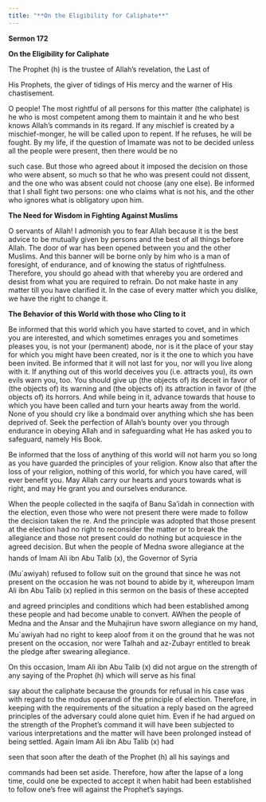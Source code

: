 ```yaml
---
title: "**On the Eligibility for Caliphate**" 
---
```

**Sermon 172**

**On the Eligibility for Caliphate**

The Prophet \(h\) is the trustee of Allah’s revelation, the Last of

His Prophets, the giver of tidings of His mercy and the warner of His chastisement\.

O people\! The most rightful of all persons for this matter \(the caliphate\) is he who is most competent among them to maintain it and he who best knows Allah’s commands in its regard\. If any mischief is created by a mischief\-monger, he will be called upon to repent\. If he refuses, he will be fought\. By my life, if the question of Imamate was not to be decided unless all the people were present, then there would be no

<a id="page604"></a>such case\. But those who agreed about it imposed the decision on those who were absent, so much so that he who was present could not dissent, and the one who was absent could not choose \(any one else\)\. Be informed that I shall fight two persons: one who claims what is not his, and the other who ignores what is obligatory upon him\.

**The Need for Wisdom in Fighting Against Muslims**

O servants of Allah\! I admonish you to fear Allah because it is the best advice to be mutually given by persons and the best of all things before Allah\. The door of war has been opened between you and the other Muslims\. And this banner will be borne only by him who is a man of foresight, of endurance, and of knowing the status of rightfulness\. Therefore, you should go ahead with that whereby you are ordered and desist from what you are required to refrain\. Do not make haste in any matter till you have clarified it\. In the case of every matter which you dislike, we have the right to change it\.

**The Behavior of this World with those who Cling to it**

Be informed that this world which you have started to covet, and in which you are interested, and which sometimes enrages you and sometimes pleases you, is not your \(permanent\) abode, nor is it the place of your stay for which you might have been created, nor is it the one to which you have been invited\. Be informed that it will not last for you, nor will you live along with it\. If anything out of this world deceives you \(i\.e\. attracts you\), its own evils warn you, too\. You should give up \(the objects of\) its deceit in favor of \(the objects of\) its warning and \(the objects of\) its attraction in favor of \(the objects of\) its horrors\. And while being in it, advance towards that house to which you have been called and turn your hearts away from the world\. None of you should cry like a bondmaid over anything which she has been deprived of\. Seek the perfection of Allah’s bounty over you through endurance in obeying Allah and in safeguarding what He has asked you to safeguard, namely His Book\.

Be informed that the loss of anything of this world will not harm you so long as you have guarded the principles of your religion\. Know also that after the loss of your religion, nothing of this world, for which you have cared, will ever benefit you\. May Allah carry our hearts and yours towards what is right, and may He grant you and ourselves endurance\.

<a id="page605"></a>When the people collected in the saqifa of Banu Sa’idah in connection with the election, even those who were not present there were made to follow the decision taken the re\. And the principle was adopted that those present at the election had no right to reconsider the matter or to break the allegiance and those not present could do nothing but acquiesce in the agreed decision\. But when the people of Medna swore allegiance at the hands of Imam Ali ibn Abu Talib \(x\), the Governor of Syria

\(Mu\`awiyah\) refused to follow suit on the ground that since he was not present on the occasion he was not bound to abide by it, whereupon Imam Ali ibn Abu Talib \(x\) replied in this sermon on the basis of these accepted

and agreed principles and conditions which had been established among these people and had become unable to convert\. AWhen the people of Medna and the Ansar and the Muhajirun have sworn allegiance on my hand, Mu\`awiyah had no right to keep aloof from it on the ground that he was not present on the occasion, nor were Talhah and az\-Zubayr entitled to break the pledge after swearing allegiance\.

On this occasion, Imam Ali ibn Abu Talib \(x\) did not argue on the strength of any saying of the Prophet \(h\) which will serve as his final

say about the caliphate because the grounds for refusal in his case was with regard to the modus operandi of the principle of election\. Therefore, in keeping with the requirements of the situation a reply based on the agreed principles of the adversary could alone quiet him\. Even if he had argued on the strength of the Prophet’s command it will have been subjected to various interpretations and the matter will have been prolonged instead of being settled\. Again Imam Ali ibn Abu Talib \(x\) had

seen that soon after the death of the Prophet \(h\) all his sayings and

commands had been set aside\. Therefore, how after the lapse of a long time, could one be expected to accept it when habit had been established to follow one’s free will against the Prophet’s sayings\.

